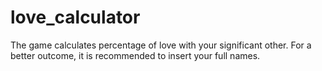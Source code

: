 # love_calculator
The game calculates percentage of love with your significant other. For a better outcome, it is recommended to insert your full names.
